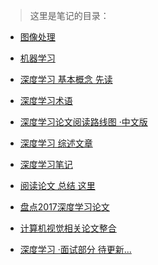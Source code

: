 > 这里是笔记的目录：

* [图像处理](image_processing.md)

* [机器学习](Mechine_Learning.md)
* [深度学习 基本概念 先读](./../Basic-Tutorial/readme.md)
* [深度学习术语](terminology.md)
* [深度学习论文阅读路线图 ·中文版](Deep_Learning_Papers_Reading_Roadmap.md) 
* [深度学习 综述文章](review.md) 
* [深度学习笔记](DeepLearning.md)
* [阅读论文 总结 这里](paper_read.md)
* [盘点2017深度学习论文](Niubility/paper2017.md)  
* [计算机视觉相关论文整合](Niubility/Computer-Version-Paper(updating).md)  
* [深度学习 ·面试部分 待更新...](interview_intro.md)


